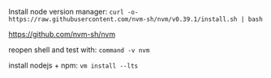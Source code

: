 Install node version manager:
`curl -o- https://raw.githubusercontent.com/nvm-sh/nvm/v0.39.1/install.sh | bash`

<https://github.com/nvm-sh/nvm>

reopen shell and test with: `command -v nvm`

install nodejs + npm: `vm install --lts`
